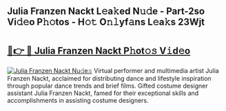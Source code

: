 ## Julia Franzen Nackt L𝚎a𝚔ed N𝚞𝚍e - Part-2so Vi𝚍𝚎o P𝚑𝚘tos - H𝚘𝚝 O𝚗𝚕yf𝚊ns L𝚎a𝚔s 23Wjt

# <h2><a href="http://kf3bsq.oniu.top/?m=Julia+Franzen+Nackt">🔗👉 🔴 Julia Franzen Nackt P𝚑ot𝚘𝚜 V𝚒d𝚎o</a></h2>

[![Julia Franzen Nackt Nu𝚍e𝚜](https://i.imgur.com/0qMVB7G.gif)](http://kf3bsq.oniu.top/?m=Julia+Franzen+Nackt)
Virtual performer and multimedia artist Julia Franzen Nackt, acclaimed for distributing dance and lifestyle inspiration through popular dance trends and brief films. Gifted costume designer assistant Julia Franzen Nackt, famed for their exceptional skills and accomplishments in assisting costume designers.  
